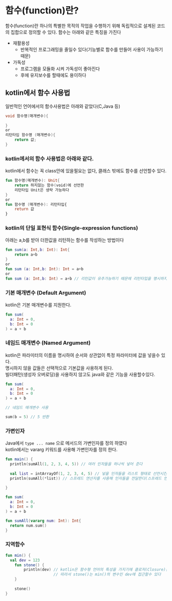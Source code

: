 # 함수(function)란?
함수(function)란 하나의 특별한 목적의 작업을 수행하기 위해 독립적으로 설계된 코드의 집합으로 정의할 수 있다.
함수는 아래와 같은 특징을 가진다
- 재활용성
  - 반복적인 프로그래밍을 줄일수 있다(기능별로 함수를 만들어 사용이 가능하기 때문)
- 가독성
  - 프로그램을 모듈화 시켜 가독성이 좋아진다
  - 후에 유지보수를 할때에도 용이하다

## kotlin에서 함수 사용법
일반적인 언어에서의 함수사용법은 아래와 같았다(C,Java 등)
```Java
void 함수명(매개변수){
    
}
or
리턴타입 함수명 (매개변수){
    return 값;
}
```
### kotlin에서의 함수 사용법은 아래와 같다.
kotlin에서 함수는 꼭 class안에 있을필요는 없다, 클래스 밖에도 함수를 선언할수 있다.
```kotlin
fun 함수명(매개변수): Unit{
    return 하지않는 함수(void)에 선언한
    리턴타입 Unit은 생략 가능하다
}
or
fun 함수명 (매개변수): 리턴타입{
    return 값
}
```
### kotlin의 단일 표현식 함수(Single-expression functions)
아래는 a,b를 받아 더한값을 리턴하는 함수를 작성하는 방법이다
```kotlin
fun sum(a: Int,b: Int): Int{
    return a+b
}
or
fun sum (a: Int,b: Int): Int = a+b
or
fun sum (a: Int,b: Int) = a+b // 리턴값이 유추가능하기 때문에 리턴타입을 명시하지 않아도 Int타입 함수로 변환된다.
```
### 기본 매개변수 (Default Argument)
kotlin은 기본 매개변수를 지원한다.
```kotlin
fun sum(
  a: Int = 0,
  b: Int = 0
) = a + b
```
### 네임드 매개변수 (Named Argument)
kotlin은 파라미터의 이름을 명시하여 순서와 상관없이 특정 파라미터에 값을 넣을수 있다.<br>
명시하지 않을 값들은 선택적으로 기본값을 사용하게 된다.<br>
빌더패턴(생성자 오버로딩)을 사용하지 않고도 java와 같은 기능을 사용할수있다.
```kotlin
fun sum(
  a: Int = 0,
  b: Int = 0
) = a + b

// 네임드 매개변수 사용

sum(b = 5) // 5 반환
```
### 가변인자
Java에서 ```type ... name``` 으로 메서드의 가변인자를 정의 하였다<br>
kotlin에서는 vararg 키워드를 사용해 가변인자를 정의 한다.<br>
```kotlin
fun main() {
  println(sumAll(1, 2, 3, 4, 5)) // 여러 인자들을 하나씩 넣어 준다
  
  val list = intArrayOf(1, 2, 3, 4, 5) // 넣을 인자들을 리스트 형태로 선언시킨다
  println(sumAll(*list)) // 스프레드 연산자를 사용해 인자들을 전달한다(스프레드 연사자는 변수앞에 *을 붙인다)
  
}

fun sum(
  a: Int = 0,
  b: Int = 0
) = a + b

fun sumAll(vararg num: Int): Int{
  return num.sum()
}
```
### 지역함수
```kotlin
fun min() {
  val dev = 123
    fun stone() {
        println(dev) // kotlin은 함수형 언어의 특성을 가지기에 클로저(Closure)를 지원한다
                     // 따라서 stone()는 min()의 변수인 dev에 접근할수 있다
    }
    
    stone()
}
```

